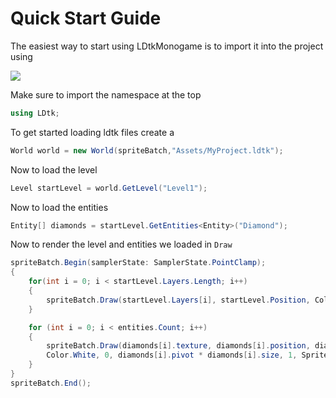 # Quick Start Guide

The easiest way to start using LDtkMonogame is to import it into the project using  

<a href="https://www.nuget.org/packages/LDtkMonogame/"><img src="https://img.shields.io/nuget/v/LDtkMonogame?" /></a>

Make sure to import the namespace at the top

```csharp
using LDtk;
```

To get started loading ldtk files create a  

```csharp
World world = new World(spriteBatch,"Assets/MyProject.ldtk");
```

Now to load the level

```csharp
Level startLevel = world.GetLevel("Level1");
```

Now to load the entities

```csharp
Entity[] diamonds = startLevel.GetEntities<Entity>("Diamond");
```

Now to render the level and entities we loaded in `Draw`

```csharp
spriteBatch.Begin(samplerState: SamplerState.PointClamp);
{
    for(int i = 0; i < startLevel.Layers.Length; i++)
    {
        spriteBatch.Draw(startLevel.Layers[i], startLevel.Position, Color.White);
    }

    for (int i = 0; i < entities.Count; i++)
    {
        spriteBatch.Draw(diamonds[i].texture, diamonds[i].position, diamonds.size,
        Color.White, 0, diamonds[i].pivot * diamonds[i].size, 1, SpriteEffects.None, 0);
    }
}
spriteBatch.End();
```
